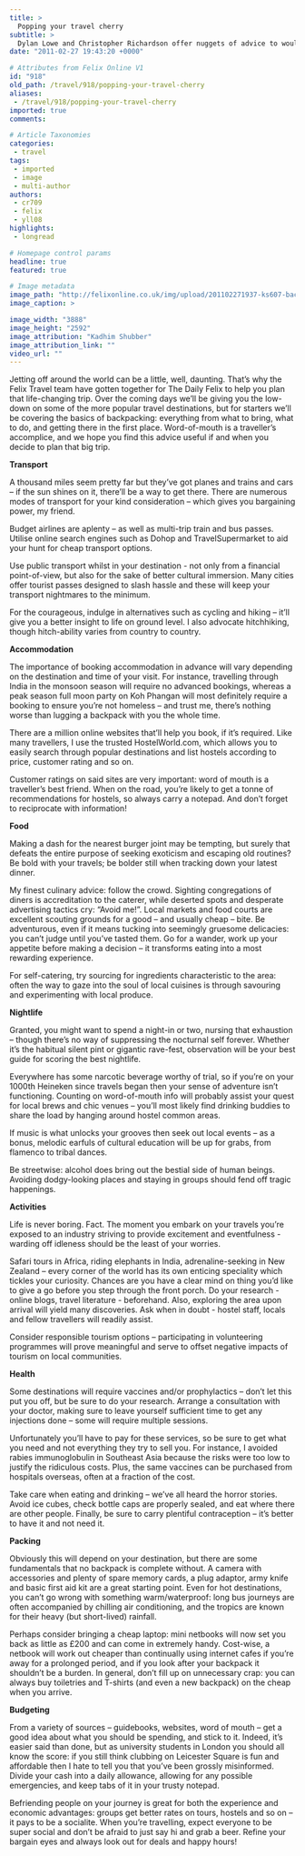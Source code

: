 ```yaml
---
title: >
  Popping your travel cherry
subtitle: >
  Dylan Lowe and Christopher Richardson offer nuggets of advice to would-be travellers
date: "2011-02-27 19:43:20 +0000"

# Attributes from Felix Online V1
id: "918"
old_path: /travel/918/popping-your-travel-cherry
aliases:
 - /travel/918/popping-your-travel-cherry
imported: true
comments:

# Article Taxonomies
categories:
 - travel
tags:
 - imported
 - image
 - multi-author
authors:
 - cr709
 - felix
 - yll08
highlights:
 - longread

# Homepage control params
headline: true
featured: true

# Image metadata
image_path: "http://felixonline.co.uk/img/upload/201102271937-ks607-backpack.jpg"
image_caption: >

image_width: "3888"
image_height: "2592"
image_attribution: "Kadhim Shubber"
image_attribution_link: ""
video_url: ""
---
```


Jetting off around the world can be a little, well, daunting. That’s why the Felix Travel team have gotten together for The Daily Felix to help you plan that life-changing trip. Over the coming days we’ll be giving you the low-down on some of the more popular travel destinations, but for starters we’ll be covering the basics of backpacking: everything from what to bring, what to do, and getting there in the first place. Word-of-mouth is a traveller’s accomplice, and we hope you find this advice useful if and when you decide to plan that big trip.

__Transport__

A thousand miles seem pretty far but they’ve got planes and trains and cars – if the sun shines on it, there’ll be a way to get there. There are numerous modes of transport for your kind consideration – which gives you bargaining power, my friend.

Budget airlines are aplenty – as well as multi-trip train and bus passes. Utilise online search engines such as Dohop and TravelSupermarket to aid your hunt for cheap transport options.

Use public transport whilst in your destination - not only from a financial point-of-view, but also for the sake of better cultural immersion. Many cities offer tourist passes designed to slash hassle and these will keep your transport nightmares to the minimum.

For the courageous, indulge in alternatives such as cycling and hiking – it’ll give you a better insight to life on ground level. I also advocate hitchhiking, though hitch-ability varies from country to country.

__Accommodation__

The importance of booking accommodation in advance will vary depending on the destination and time of your visit. For instance, travelling through India in the monsoon season will require no advanced bookings, whereas a peak season full moon party on Koh Phangan will most definitely require a booking to ensure you’re not homeless – and trust me, there’s nothing worse than lugging a backpack with you the whole time.

There are a million online websites that’ll help you book, if it’s required. Like many travellers, I use the trusted HostelWorld.com, which allows you to easily search through popular destinations and list hostels according to price, customer rating and so on.

Customer ratings on said sites are very important: word of mouth is a traveller’s best friend. When on the road, you’re likely to get a tonne of recommendations for hostels, so always carry a notepad. And don’t forget to reciprocate with information!

__Food__

Making a dash for the nearest burger joint may be tempting, but surely that defeats the entire purpose of seeking exoticism and escaping old routines? Be bold with your travels; be bolder still when tracking down your latest dinner.

My finest culinary advice: follow the crowd. Sighting congregations of diners is accreditation to the caterer, while deserted spots and desperate advertising tactics cry: “Avoid me!”. Local markets and food courts are excellent scouting grounds for a good – and usually cheap – bite. Be adventurous, even if it means tucking into seemingly gruesome delicacies: you can’t judge until you’ve tasted them. Go for a wander, work up your appetite before making a decision – it transforms eating into a most rewarding experience.

For self-catering, try sourcing for ingredients characteristic to the area: often the way to gaze into the soul of local cuisines is through savouring and experimenting with local produce.

__Nightlife__

Granted, you might want to spend a night-in or two, nursing that exhaustion – though there’s no way of suppressing the nocturnal self forever. Whether it’s the habitual silent pint or gigantic rave-fest, observation will be your best guide for scoring the best nightlife.

Everywhere has some narcotic beverage worthy of trial, so if you’re on your 1000th Heineken since travels began then your sense of adventure isn’t functioning. Counting on word-of-mouth info will probably assist your quest for local brews and chic venues – you’ll most likely find drinking buddies to share the load by hanging around hostel common areas.

If music is what unlocks your grooves then seek out local events – as a bonus, melodic earfuls of cultural education will be up for grabs, from flamenco to tribal dances.

Be streetwise: alcohol does bring out the bestial side of human beings. Avoiding dodgy-looking places and staying in groups should fend off tragic happenings.

__Activities__

Life is never boring. Fact. The moment you embark on your travels you’re exposed to an industry striving to provide excitement and eventfulness - warding off idleness should be the least of your worries.

Safari tours in Africa, riding elephants in India, adrenaline-seeking in New Zealand – every corner of the world has its own enticing speciality which tickles your curiosity. Chances are you have a clear mind on thing you’d like to give a go before you step through the front porch. Do your research - online blogs, travel literature - beforehand. Also, exploring the area upon arrival will yield many discoveries. Ask when in doubt - hostel staff, locals and fellow travellers will readily assist.

Consider responsible tourism options – participating in volunteering programmes will prove meaningful and serve to offset negative impacts of tourism on local communities.

__Health__

Some destinations will require vaccines and/or prophylactics – don’t let this put you off, but be sure to do your research. Arrange a consultation with your doctor, making sure to leave yourself sufficient time to get any injections done – some will require multiple sessions.

Unfortunately you’ll have to pay for these services, so be sure to get what you need and not everything they try to sell you. For instance, I avoided rabies immunoglobulin in Southeast Asia because the risks were too low to justify the ridiculous costs. Plus, the same vaccines can be purchased from hospitals overseas, often at a fraction of the cost.

Take care when eating and drinking – we’ve all heard the horror stories. Avoid ice cubes, check bottle caps are properly sealed, and eat where there are other people. Finally, be sure to carry plentiful contraception – it’s better to have it and not need it.

__Packing__

Obviously this will depend on your destination, but there are some fundamentals that no backpack is complete without. A camera with accessories and plenty of spare memory cards, a plug adaptor, army knife and basic first aid kit are a great starting point. Even for hot destinations, you can’t go wrong with something warm/waterproof: long bus journeys are often accompanied by chilling air conditioning, and the tropics are known for their heavy (but short-lived) rainfall.

Perhaps consider bringing a cheap laptop: mini netbooks will now set you back as little as £200 and can come in extremely handy. Cost-wise, a netbook will work out cheaper than continually using internet cafes if you’re away for a prolonged period, and if you look after your backpack it shouldn’t be a burden. In general, don’t fill up on unnecessary crap: you can always buy toiletries and T-shirts (and even a new backpack) on the cheap when you arrive.

__Budgeting__

From a variety of sources – guidebooks, websites, word of mouth – get a good idea about what you should be spending, and stick to it. Indeed, it’s easier said than done, but as university students in London you should all know the score: if you still think clubbing on Leicester Square is fun and affordable then I hate to tell you that you’ve been grossly misinformed. Divide your cash into a daily allowance, allowing for any possible emergencies, and keep tabs of it in your trusty notepad.

Befriending people on your journey is great for both the experience and economic advantages: groups get better rates on tours, hostels and so on – it pays to be a socialite. When you’re travelling, expect everyone to be super social and don’t be afraid to just say hi and grab a beer. Refine your bargain eyes and always look out for deals and happy hours!
